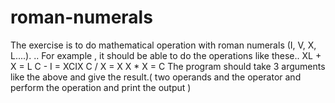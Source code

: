 # roman-numerals
The exercise is to do mathematical operation with roman numerals (I, V, X, L....). .. For example , it should be able to do the operations  like these..  XL + X = L C - I = XCIX C / X = X X * X = C  The program should take 3 arguments like the above and give the result.( two operands and the operator and perform the operation and print the output )
